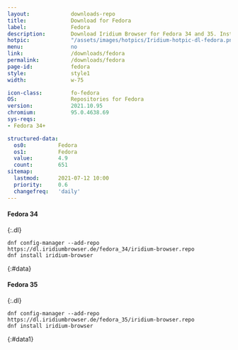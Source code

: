 ```yaml
---
layout:				downloads-repo
title:				Download for Fedora
label:				Fedora
description:		Download Iridium Browser for Fedora 34 and 35. Install package from repository using the command line.
hotpic:				"/assets/images/hotpics/Iridium-hotpic-dl-fedora.png"
menu:				no
link:				/downloads/fedora
permalink:			/downloads/fedora
page-id:			fedora
style:				style1
width:				w-75

icon-class:			fo-fedora
OS: 				Repositories for Fedora
version:			2021.10.95
chromium:			95.0.4638.69
sys-reqs:
- Fedora 34+

structured-data:
  os0:			Fedora
  os1:			Fedora
  value:		4.9
  count:		651
sitemap:
  lastmod:		2021-07-12 10:00
  priority:		0.6
  changefreq:	'daily'
---
```


#### Fedora 34 #
{:.dl}

	dnf config-manager --add-repo https://dl.iridiumbrowser.de/fedora_34/iridium-browser.repo
	dnf install iridium-browser
{:#data}

#### Fedora 35 #
{:.dl}

	dnf config-manager --add-repo https://dl.iridiumbrowser.de/fedora_35/iridium-browser.repo
	dnf install iridium-browser
{:#data1}